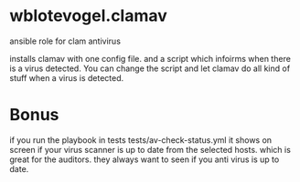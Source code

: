 # wblotevogel.clamav
ansible role for clam antivirus

installs clamav with one config file. and a script which infoirms when there is a virus detected. You can change the script and let clamav do all kind of stuff when a virus is detected.

# Bonus
if you run the playbook in tests tests/av-check-status.yml it shows on screen if your virus scanner is up to date from the selected hosts. which is great for the auditors. they always want to seen if you anti virus is up to date.
